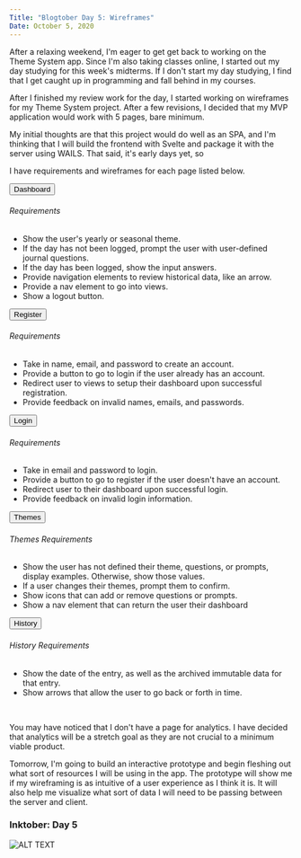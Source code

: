 ```yaml
---
Title: "Blogtober Day 5: Wireframes"
Date: October 5, 2020
---
```

After a relaxing weekend, I'm eager to get get back to working on the Theme System app.  Since I'm also taking classes online, I started out my day studying for this week's midterms.  If I don't start my day studying, I find that I get caught up in programming and fall behind in my courses.

After I finished my review work for the day, I started working on wireframes for my Theme System project.  After a few revisions, I decided that my MVP application would work with 5 pages, bare minimum.

My initial thoughts are that this project would do well as an SPA, and I'm thinking that I will build the frontend with Svelte and package it with the server using WAILS.  That said, it's early days yet, so 

I have requirements and wireframes for each page listed below.

<div class="accordion" id="requirements">
	<div class="card border-primary bg-darker">
		<div class="card-header" id="dashboardHeader">
			<button class="btn btn-link text-left btn-block" data-toggle="collapse" data-target="#dashboard"
				aria-expanded="true" aria-controls="dashboard">Dashboard</button>
		</div>
		<div class="collapse show" id="dashboard" aria-labelledby="dashboardHeader" data-parent="#requirements">
			<div class="card-body">
				<img src="/images/posts/themesystem/template-login.jpeg" alt="" class="card-img-top mx-auto pb-3">
				<h6>Requirements</h6>
				<ul>
					<li>Show the user's yearly or seasonal theme.</li>
					<li>If the day has not been logged, prompt the user with user-defined journal questions.</li>
					<li>If the day has been logged, show the input answers.</li>
					<li>Provide navigation elements to review historical data, like an arrow.</li>
					<li>Provide a nav element to go into views.</li>
					<li>Show a logout button.</li>
				</ul>
			</div>
		</div>
	</div>
	<div class="card border-primary bg-darker">
		<div class="card-header" id="registerHeader">
			<button class="btn btn-link text-left btn-block collapsed" data-toggle="collapse" data-target="#register"
				aria-expanded="false" aria-controls="register">Register</button>
		</div>
		<div class="collapse" id="register" aria-labelledby="registerHeader" data-parent="#requirements">
			<div class="card-body">
				<img src="/images/posts/themesystem/template-register.jpeg" alt="" class="card-img-top mx-auto pb-3">
				<h6>Requirements</h6>
				<ul>
					<li>Take in name, email, and password to create an account.</li>
					<li>Provide a button to go to login if the user already has an account.</li>
					<li>Redirect user to views to setup their dashboard upon successful registration.</li>
					<li>Provide feedback on invalid names, emails, and passwords.</li>
				</ul>
			</div>
		</div>
	</div>
	<div class="card border-primary bg-darker">
		<div class="card-header" id="loginHeader">
			<button class="btn btn-link text-left btn-block collapsed" data-toggle="collapse" data-target="#login"
				aria-expanded="false" aria-controls="login">Login</button>
		</div>
		<div class="collapse" id="login" aria-labelledby="loginHeader" data-parent="#requirements">
			<div class="card-body">
				<img src="/images/posts/themesystem/template-login.jpeg" alt="" class="card-img-top mx-auto pb-3">
				<h6>Requirements</h6>
				<ul>
					<li>Take in email and password to login.</li>
					<li>Provide a button to go to register if the user doesn't have an account.</li>
					<li>Redirect user to their dashboard upon successful login.</li>
					<li>Provide feedback on invalid login information.</li>
				</ul>
			</div>
		</div>
	</div>
	<div class="card border-primary bg-darker">
		<div class="card-header" id="themesHeader">
			<button class="btn btn-link text-left btn-block collapsed" data-toggle="collapse" data-target="#themes"
				aria-expanded="false" aria-controls="themes">Themes</button>
		</div>
		<div class="collapse" id="themes" aria-labelledby="themesHeader" data-parent="#requirements">
			<div class="card-body">
				<img src="/images/posts/themesystem/template-themes.jpeg" alt="" class="card-img-top mx-auto pb-3">
				<h6>Themes Requirements</h6>
				<ul>
					<li>Show the user has not defined their theme, questions, or prompts, display examples. Otherwise, show those
						values.</li>
					<li>If a user changes their themes, prompt them to confirm.</li>
					<li>Show icons that can add or remove questions or prompts.</li>
					<li>Show a nav element that can return the user their dashboard</li>
				</ul>
			</div>
		</div>
	</div>
	<div class="card border-primary bg-darker">
		<div class="card-header" id="historyHeader">
			<button class="btn btn-link text-left btn-block collapsed" data-toggle="collapse" data-target="#history"
				aria-expanded="false" aria-controls="history">History</button>
		</div>
		<div class="collapse" id="history" aria-labelledby="historyHeader" data-parent="#requirements">
			<div class="card-body">
				<img src="/images/posts/themesystem/template-history.jpeg" alt="" class="card-img-top mx-auto pb-3">
				<h6>History Requirements</h6>
				<ul>
					<li>Show the date of the entry, as well as the archived immutable data for that entry.</li>
					<li>Show arrows that allow the user to go back or forth in time.</li>
				</ul>
			</div>
		</div>
	</div>
</div>
<br>

You may have noticed that I don't have a page for analytics.  I have decided that analytics will be a stretch goal as they are not crucial to a minimum viable product.

Tomorrow, I'm going to build an interactive prototype and begin fleshing out what sort of resources I will be using in the app.  The prototype will show me if my wireframing is as intuitive of a user experience as I think it is.  It will also help me visualize what sort of data I will need to be passing between the server and client.

### Inktober: Day 5

<img class="card-img-top" src="/images/posts/inktober20-05.jpeg" alt="ALT TEXT"><br>
